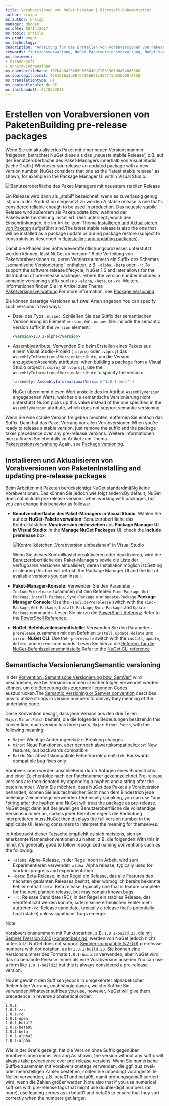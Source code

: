 ```yaml
---
title: Vorabversionen von NuGet-Paketen | Microsoft-Dokumentation
author: kraigb
ms.author: kraigb
manager: ghogen
ms.date: 08/14/2017
ms.topic: article
ms.prod: nuget
ms.technology: 
description: "Anleitung für das Erstellen von Vorabversionen von Paketen"
keywords: "Versionsverwaltung, NuGet-Paketversionsverwaltung, NuGet-Vorabversionen, NuGet-Vorabversionspakete, Vorschaupaketversionen, RC-Paketversionen, Betaversionen von Paketen, semantische Versionierung für NuGet"
ms.reviewer:
- karann-msft
- unniravindranathan
ms.openlocfilehash: f07b4a0428685b036640a7153190fd8454885608
ms.sourcegitcommit: 4651b16a3a08f6711669fc4577f5d63b600f8f58
ms.translationtype: HT
ms.contentlocale: de-DE
ms.lasthandoff: 02/02/2018
---
```

# <a name="building-pre-release-packages"></a><span data-ttu-id="eab1b-104">Erstellen von Vorabversionen von Paketen</span><span class="sxs-lookup"><span data-stu-id="eab1b-104">Building pre-release packages</span></span>

<span data-ttu-id="eab1b-105">Wenn Sie ein aktualisiertes Paket mit einer neuen Versionsnummer freigeben, betrachtet NuGet diese als das „neueste stabile Release“, z.B. auf der Benutzeroberfläche des Paket-Managers innerhalb von Visual Studio (siehe Grafik):</span><span class="sxs-lookup"><span data-stu-id="eab1b-105">Whenever you release an updated package with a new version number, NuGet considers that one as the "latest stable release" as shown, for example in the Package Manager UI within Visual Studio:</span></span>

![Benutzeroberfläche des Paket-Managers mit neuestem stabilen Release](media/Prerelease_01-LatestStable.png)

<span data-ttu-id="eab1b-107">Ein Release wird dann als „stabil“ bezeichnet, wenn es zuverlässig genug ist, um in der Produktion eingesetzt zu werden.</span><span class="sxs-lookup"><span data-stu-id="eab1b-107">A stable release is one that's considered reliable enough to be used in production.</span></span> <span data-ttu-id="eab1b-108">Das neueste stabile Release wird außerdem als Paketupdate bzw. während der Paketwiederherstellung installiert. Dies unterliegt jedoch den Einschränkungen, die im Artikel zum Thema [Installieren und Aktualisieren von Paketen](../consume-packages/reinstalling-and-updating-packages.md) aufgeführt sind.</span><span class="sxs-lookup"><span data-stu-id="eab1b-108">The latest stable release is also the one that will be installed as a package update or during package restore (subject to constraints as described in [Reinstalling and updating packages](../consume-packages/reinstalling-and-updating-packages.md)).</span></span>

<span data-ttu-id="eab1b-109">Damit die Phasen des Softwareveröffentlichungsprozesses unterstützt werden können, lässt NuGet ab Version 1.6 die Verteilung von Paketvorabversionen zu, deren Versionsnummern ein Suffix des Schemas „semantische Versionierung“ enthalten, z.B. `-alpha`, `-beta` oder `-rc`.</span><span class="sxs-lookup"><span data-stu-id="eab1b-109">To support the software release lifecycle, NuGet 1.6 and later allows for the distribution of pre-release packages, where the version number includes a semantic versioning suffix such as `-alpha`, `-beta`, or `-rc`.</span></span> <span data-ttu-id="eab1b-110">Weitere Informationen finden Sie im Artikel zum Thema [Paketversionsverwaltung](../reference/package-versioning.md#pre-release-versions).</span><span class="sxs-lookup"><span data-stu-id="eab1b-110">For more information, see [Package versioning](../reference/package-versioning.md#pre-release-versions).</span></span>

<span data-ttu-id="eab1b-111">Sie können derartige Versionen auf zwei Arten angeben:</span><span class="sxs-lookup"><span data-stu-id="eab1b-111">You can specify such versions in two ways:</span></span>

- <span data-ttu-id="eab1b-112">Datei des Typs `.nuspec`: Schließen Sie das Suffix der semantischen Versionierung im Element `version` ein:</span><span class="sxs-lookup"><span data-stu-id="eab1b-112">`.nuspec` file: include the semantic version suffix in the `version` element:</span></span>

    ```xml
    <version>1.0.1-alpha</version>
    ```

- <span data-ttu-id="eab1b-113">Assemblyattribute: Verwenden Sie beim Erstellen eines Pakets aus einem Visual Studio-Projekt (`.csproj` oder `.vbproj`) das `AssemblyInformationalVersionAttribute`, um die Version anzugeben:</span><span class="sxs-lookup"><span data-stu-id="eab1b-113">Assembly attributes: when building a package from a Visual Studio project (`.csproj` or `.vbproj`), use the `AssemblyInformationalVersionAttribute` to specify the version:</span></span>

    ```cs
    [assembly: AssemblyInformationalVersion("1.0.1-beta")]
    ```

    <span data-ttu-id="eab1b-114">NuGet übernimmt diesen Wert anstelle des im Attribut `AssemblyVersion` angegebenen Werts, welcher die semantische Versionierung nicht unterstützt.</span><span class="sxs-lookup"><span data-stu-id="eab1b-114">NuGet picks up this value instead of the one specified in the `AssemblyVersion` attribute, which does not support semantic versioning.</span></span>

<span data-ttu-id="eab1b-115">Wenn Sie eine stabile Version freigeben möchten, entfernen Sie einfach das Suffix. Dann hat das Paket Vorrang vor allen Vorabversionen.</span><span class="sxs-lookup"><span data-stu-id="eab1b-115">When you’re ready to release a stable version, just remove the suffix and the package takes precedence over any pre-release versions.</span></span> <span data-ttu-id="eab1b-116">Weitere Informationen hierzu finden Sie ebenfalls im Artikel zum Thema [Paketversionsverwaltung](../reference/package-versioning.md#pre-release-versions).</span><span class="sxs-lookup"><span data-stu-id="eab1b-116">Again, see [Package versioning](../reference/package-versioning.md#pre-release-versions).</span></span>

## <a name="installing-and-updating-pre-release-packages"></a><span data-ttu-id="eab1b-117">Installieren und Aktualisieren von Vorabversionen von Paketen</span><span class="sxs-lookup"><span data-stu-id="eab1b-117">Installing and updating pre-release packages</span></span>

<span data-ttu-id="eab1b-118">Beim Arbeiten mit Paketen berücksichtigt NuGet standardmäßig keine Vorabversionen. Das können Sie jedoch wie folgt ändern:</span><span class="sxs-lookup"><span data-stu-id="eab1b-118">By default, NuGet does not include pre-release versions when working with packages, but you can change this behavior as follows:</span></span>

- <span data-ttu-id="eab1b-119">**Benutzeroberfläche des Paket-Managers in Visual Studio**: Wählen Sie auf der **NuGet-Pakete verwalten**-Benutzeroberfläche das Kontrollkästchen **Vorabversion einbeziehen** aus:</span><span class="sxs-lookup"><span data-stu-id="eab1b-119">**Package Manager UI in Visual Studio**: In the **Manage NuGet Packages** UI, check the **Include prerelease** box:</span></span>

    ![Kontrollkästchen „Vorabversion einbeziehen“ in Visual Studio](media/Prerelease_02-CheckPrerelease.png)

    <span data-ttu-id="eab1b-121">Wenn Sie dieses Kontrollkästchen aktivieren oder deaktivieren, wird die Benutzeroberfläche des Paket-Managers sowie die Liste der verfügbaren Versionen aktualisiert, deren Installation möglich ist.</span><span class="sxs-lookup"><span data-stu-id="eab1b-121">Setting or clearing this box will refresh the Package Manager UI and the list of available versions you can install.</span></span>

- <span data-ttu-id="eab1b-122">**Paket-Manager-Konsole**: Verwenden Sie den Parameter `-IncludePrerelease` zusammen mit den Befehlen `Find-Package`, `Get-Package`, `Install-Package`, `Sync-Package` und `Update-Package`.</span><span class="sxs-lookup"><span data-stu-id="eab1b-122">**Package Manager Console**: Use the `-IncludePrerelease` switch with the `Find-Package`, `Get-Package`, `Install-Package`, `Sync-Package`, and `Update-Package` commands.</span></span> <span data-ttu-id="eab1b-123">Lesen Sie hierzu die [PowerShell-Referenz](../tools/powershell-reference.md).</span><span class="sxs-lookup"><span data-stu-id="eab1b-123">Refer to the [PowerShell Reference](../tools/powershell-reference.md).</span></span>

- <span data-ttu-id="eab1b-124">**NuGet-Befehlszeilenschnittstelle**: Verwenden Sie den Parameter `-prerelease` zusammen mit den Befehlen `install`, `update`, `delete` und `mirror`.</span><span class="sxs-lookup"><span data-stu-id="eab1b-124">**NuGet CLI**: Use the `-prerelease` switch with the `install`, `update`, `delete`, and `mirror` commands.</span></span> <span data-ttu-id="eab1b-125">Lesen Sie hierzu die [Referenz für die NuGet-Befehlszeilenschnittstelle](../tools/nuget-exe-cli-reference.md).</span><span class="sxs-lookup"><span data-stu-id="eab1b-125">Refer to the [NuGet CLI reference](../tools/nuget-exe-cli-reference.md)</span></span>

## <a name="semantic-versioning"></a><span data-ttu-id="eab1b-126">Semantische Versionierung</span><span class="sxs-lookup"><span data-stu-id="eab1b-126">Semantic versioning</span></span>

<span data-ttu-id="eab1b-127">In der [Konvention „Semantische Versionierung bzw. SemVer“](http://semver.org/spec/v1.0.0.html) wird beschrieben, wie bei Versionsnummern Zeichenfolgen verwendet werden können, um die Bedeutung des zugrunde liegenden Codes auszudrücken.</span><span class="sxs-lookup"><span data-stu-id="eab1b-127">The [Semantic Versioning or SemVer convention](http://semver.org/spec/v1.0.0.html) describes how to utilize strings in version numbers to convey they meaning of the underlying code.</span></span>

<span data-ttu-id="eab1b-128">Diese Konvention besagt, dass jede Version aus den drei Teilen `Major.Minor.Patch` besteht, die die folgenden Bedeutungen besitzen:</span><span class="sxs-lookup"><span data-stu-id="eab1b-128">In this convention, each version has three parts, `Major.Minor.Patch`, with the following meaning:</span></span>

- <span data-ttu-id="eab1b-129">`Major`: Wichtige Änderungen</span><span class="sxs-lookup"><span data-stu-id="eab1b-129">`Major`: Breaking changes</span></span>
- <span data-ttu-id="eab1b-130">`Minor`: Neue Funktionen, aber dennoch abwärtskompatibel</span><span class="sxs-lookup"><span data-stu-id="eab1b-130">`Minor`: New features, but backwards compatible</span></span>
- <span data-ttu-id="eab1b-131">`Patch`: Nur abwärtskompatible Fehlerkorrekturen</span><span class="sxs-lookup"><span data-stu-id="eab1b-131">`Patch`: Backwards compatible bug fixes only</span></span>

<span data-ttu-id="eab1b-132">Vorabversionen werden anschließend durch Anfügen eines Bindestrichs und einer Zeichenfolge nach der Patchnummer gekennzeichnet.</span><span class="sxs-lookup"><span data-stu-id="eab1b-132">Pre-release versions are then denoted by appending a hyphen and a string after the patch number.</span></span> <span data-ttu-id="eab1b-133">Wenn Sie möchten, dass NuGet das Paket als Vorabversion behandelt, können Sie aus technischer Sicht nach dem Bindestrich jede beliebige Zeichenfolge verwenden.</span><span class="sxs-lookup"><span data-stu-id="eab1b-133">Technically speaking, you can use *any *string after the hyphen and NuGet will treat the package as pre-release.</span></span> <span data-ttu-id="eab1b-134">NuGet zeigt dann auf der jeweiligen Benutzeroberfläche die vollständige Versionsnummer an, sodass jeder Benutzer eigens die Bedeutung interpretieren muss.</span><span class="sxs-lookup"><span data-stu-id="eab1b-134">NuGet then displays the full version number in the applicable UI, leaving consumers to interpret the meaning for themselves.</span></span>

<span data-ttu-id="eab1b-135">In Anbetracht dieser Tatsache empfiehlt es sich meistens, sich an anerkannte Namenskonventionen zu halten, z.B. die folgenden:</span><span class="sxs-lookup"><span data-stu-id="eab1b-135">With this in mind, it's generally good to follow recognized naming conventions such as the following:</span></span>

- <span data-ttu-id="eab1b-136">`-alpha`: Alpha-Release, in der Regel noch in Arbeit, wird zum Experimentieren verwendet</span><span class="sxs-lookup"><span data-stu-id="eab1b-136">`-alpha`: Alpha release, typically used for work-in-progress and experimentation</span></span>
- <span data-ttu-id="eab1b-137">`-beta`: Beta-Release; in der Regel ein Release, das alle Features des nächsten geplanten Releases besitzt, aber womöglich bereits bekannte Fehler enthält</span><span class="sxs-lookup"><span data-stu-id="eab1b-137">`-beta`: Beta release, typically one that is feature complete for the next planned release, but may contain known bugs.</span></span>
- <span data-ttu-id="eab1b-138">`-rc`: Release Candidate (RC); in der Regel ein stabiles Release, das veröffentlicht werden könnte, sofern keine erheblichen Fehler mehr auftreten</span><span class="sxs-lookup"><span data-stu-id="eab1b-138">`-rc`: Release candidate, typically a release that's potentially final (stable) unless significant bugs emerge.</span></span>

> [!Note]
> <span data-ttu-id="eab1b-139">Vorabversionsnummern mit Punktnotation, z.B. `1.0.1-build.23`, die [mit SemVer (Version 2.0.0) kompatibel sind](http://semver.org/spec/v2.0.0.html), werden von NuGet jedoch nicht unterstützt.</span><span class="sxs-lookup"><span data-stu-id="eab1b-139">NuGet does not support [SemVer-compatible (v2.0.0)](http://semver.org/spec/v2.0.0.html) prerelease numbers with dot notation, as in `1.0.1-build.23`.</span></span> <span data-ttu-id="eab1b-140">Sie können eine Versionsnummer des Formats `1.0.1-build23` verwenden, aber NuGet wird das so benannte Release immer als eine Vorabversion ansehen.</span><span class="sxs-lookup"><span data-stu-id="eab1b-140">You can use a form like `1.0.1-build23` but this is always considered a pre-release version.</span></span>

<span data-ttu-id="eab1b-141">NuGet gewährt den Suffixen jedoch in umgekehrter alphabetischer Reihenfolge Vorrang, unabhängig davon, welche Suffixe Sie verwenden:</span><span class="sxs-lookup"><span data-stu-id="eab1b-141">Whatever suffixes you use, however, NuGet will give them precedence in reverse alphabetical order:</span></span>

    1.0.1
    1.0.1-zzz
    1.0.1-rc
    1.0.1-open
    1.0.1-beta12
    1.0.1-beta05
    1.0.1-beta
    1.0.1-alpha2
    1.0.1-alpha

<span data-ttu-id="eab1b-142">Wie in der Grafik gezeigt, hat die Version ohne Suffix gegenüber Vorabversionen immer Vorrang.</span><span class="sxs-lookup"><span data-stu-id="eab1b-142">As shown, the version without any suffix will always take precedence over pre-release versions.</span></span> <span data-ttu-id="eab1b-143">Wenn Sie numerische Suffixe zusammen mit Vorabversionstags verwenden, die ggf. aus zwei- oder mehrstelligen Zahlen bestehen, sollten Sie unbedingt vorangestellte Nullen verwenden, z.B. beta01 und beta05, damit ordnungsgemäß sortiert wird, wenn die Zahlen größer werden.</span><span class="sxs-lookup"><span data-stu-id="eab1b-143">Note also that if you use numerical suffixes with pre-release tags that might use double-digit numbers (or more), use leading zeroes as in beta01 and beta05 to ensure that they sort correctly when the numbers get larger.</span></span>
